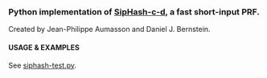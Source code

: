 ### Python implementation of [SipHash-c-d][1], a fast short-input PRF.
Created by Jean-Philippe Aumasson and Daniel J. Bernstein.

#### USAGE & EXAMPLES
See [siphash-test.py][2].

[1]: http://131002.net/siphash/
[2]: https://github.com/Daeinar/siphash/blob/master/siphash-test.py
